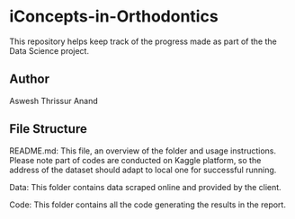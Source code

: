 # iConcepts-in-Orthodontics
This repository helps keep track of the progress made as part of the the Data Science project.

## Author
Aswesh Thrissur Anand

## File Structure

README.md: This file, an overview of the folder and usage instructions. Please note part of codes are conducted on Kaggle platform, so the address of the dataset should adapt to local one for successful running.

Data: This folder contains data scraped online and provided by the client.

Code: This folder contains all the code generating the results in the report.

